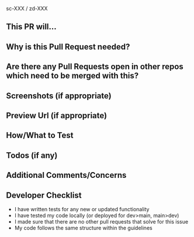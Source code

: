 sc-XXX / zd-XXX

## This PR will...
## Why is this Pull Request needed?
## Are there any Pull Requests open in other repos which need to be merged with this?
## Screenshots (if appropriate)
## Preview Url (if appropriate)
## How/What to Test
## Todos (if any)
## Additional Comments/Concerns
## Developer Checklist
- I have written tests for any new or updated functionality
- I have tested my code locally (or deployed for dev>main, main>dev)
- I made sure that there are no other pull requests that solve for this issue
- My code follows the same structure within the guidelines